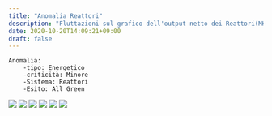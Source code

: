 ```yaml
---
title: "Anomalia Reattori"
description: "Fluttazioni sul grafico dell'output netto dei Reattori(MK)"
date: 2020-10-20T14:09:21+09:00
draft: false
---
```

	Anomalia:
		-tipo: Energetico
		-criticità: Minore
		-Sistema: Reattori
		-Esito: All Green
![](/fluttazioniReVyg/fluttazioni1.png)
![](/fluttazioniReVyg/fluttazioni2.png)
![](/fluttazioniReVyg/fluttazioni3.png)
![](/fluttazioniReVyg/fluttazioni4.png)
![](/fluttazioniReVyg/fluttazioni5.png)
![](/fluttazioniReVyg/fluttazioni6.png)